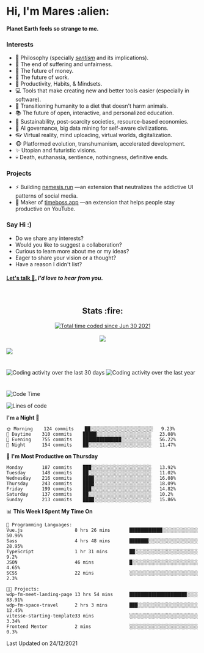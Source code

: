 <h1>Hi, I'm Mares :alien:</h1>

#### Planet Earth feels so strange to me.

### **Interests**

- 🌊 Philosophy (specially [_sentism_][sentismmedium] and its implications).
- 🎯 The end of suffering and unfairness.
- 💸 The future of money.
- 💼 The future of work.
- 🧠 Productivity, Habits, & Mindsets.
- 💻 Tools that make creating new and better tools easier (especially in software).
- 🥗 Transitioning humanity to a diet that doesn't harm animals.
- 📚 The future of open, interactive, and personalized education.
- 🌱 Sustainability, post-scarcity societies, resource-based economies.
- 🤖 AI governance, big data mining for self-aware civilizations.
- 👓 Virtual reality, mind uploading, virtual worlds, digitalization.
- 🐵 Platformed evolution, transhumanism, accelerated development.
- ✨ Utopian and futuristic visions.
- 💀 Death, euthanasia, sentience, nothingness, definitive ends.


### **Projects**

- ⚡ Building [nemesis.run](https://nemesis.run) —an extension that neutralizes the addictive UI patterns of social media.
- 💎 Maker of [timeboss.app](https://timeboss.app) —an extension that helps people stay productive on YouTube.


### **Say Hi :)**

- Do we share any interests?
- Would you like to suggest a collaboration?
- Curious to learn more about me or my ideas?
- Eager to share your vision or a thought?
- Have a reason I didn't list?

#### [Let's talk :wave:.](mailto:mareszhar@gmail.com) _I'd love to hear from you_.

[sentismmedium]: https://medium.com/@mareszhar/born-a-prisoner-a-reflection-about-life-its-struggles-and-a-plan-to-escape-d8566ce9b026

<br>

<h2 align="center">Stats :fire:</h2>

<div align="center">
  <a href="https://wakatime.com/@cfdc0e0d-4860-4b62-9ff0-cb659185525e">
    <img src="https://wakatime.com/badge/user/cfdc0e0d-4860-4b62-9ff0-cb659185525e.svg" alt="Total time coded since Jun 30 2021" />
  </a>
</div>

<br>

<div align="center">
  <img src="https://github-readme-streak-stats.herokuapp.com?user=mareszhar&theme=black-ice&hide_border=true&stroke=FFFFFF15&ring=DF8FFE&fire=DF8FFE&currStreakLabel=DF8FFE&background=1A232A&currStreakNum=86FFAB&dates=B1AAB3FF">
</div>

<!-- Add or remove this: &dates=B1AAB3FF at the end of the streak stats URL if they get bugged and aren't updating -->

<br>

<img src="https://activity-graph.herokuapp.com/graph?username=mareszhar&theme=nord&bg_color=00000000&color=979797&line=DF8FFE&point=00000000&area=true&hide_border=true">

<br>

<h1></h1>

<img src="https://wakatime.com/share/@mares/5df0ff02-9c79-41b4-b540-51dc9c65a57b.svg" alt="Coding activity over the last 30 days" />
<img src="https://wakatime.com/share/@mares/ea89ba71-f374-40af-930c-e0655909fe37.svg" alt="Coding activity over the last year" />

<h1></h1>

<!--START_SECTION:waka-->
![Code Time](http://img.shields.io/badge/Code%20Time-391%20hrs%201%20min-blue)

![Lines of code](https://img.shields.io/badge/From%20Hello%20World%20I%27ve%20Written-126%20Thousand%20lines%20of%20code-blue)

**I'm a Night 🦉** 

```text
🌞 Morning    124 commits    ██░░░░░░░░░░░░░░░░░░░░░░░   9.23% 
🌆 Daytime    310 commits    █████░░░░░░░░░░░░░░░░░░░░   23.08% 
🌃 Evening    755 commits    ██████████████░░░░░░░░░░░   56.22% 
🌙 Night      154 commits    ██░░░░░░░░░░░░░░░░░░░░░░░   11.47%

```
📅 **I'm Most Productive on Thursday** 

```text
Monday       187 commits    ███░░░░░░░░░░░░░░░░░░░░░░   13.92% 
Tuesday      148 commits    ██░░░░░░░░░░░░░░░░░░░░░░░   11.02% 
Wednesday    216 commits    ████░░░░░░░░░░░░░░░░░░░░░   16.08% 
Thursday     243 commits    ████░░░░░░░░░░░░░░░░░░░░░   18.09% 
Friday       199 commits    ███░░░░░░░░░░░░░░░░░░░░░░   14.82% 
Saturday     137 commits    ██░░░░░░░░░░░░░░░░░░░░░░░   10.2% 
Sunday       213 commits    ████░░░░░░░░░░░░░░░░░░░░░   15.86%

```


📊 **This Week I Spent My Time On** 

```text
💬 Programming Languages: 
Vue.js                   8 hrs 26 mins       ████████████░░░░░░░░░░░░░   50.96% 
Sass                     4 hrs 48 mins       ███████░░░░░░░░░░░░░░░░░░   28.95% 
TypeScript               1 hr 31 mins        ██░░░░░░░░░░░░░░░░░░░░░░░   9.2% 
JSON                     46 mins             █░░░░░░░░░░░░░░░░░░░░░░░░   4.65% 
SCSS                     22 mins             ░░░░░░░░░░░░░░░░░░░░░░░░░   2.3%

🐱‍💻 Projects: 
wdp-fm-meet-landing-page 13 hrs 54 mins      █████████████████████░░░░   83.91% 
wdp-fm-space-travel      2 hrs 3 mins        ███░░░░░░░░░░░░░░░░░░░░░░   12.45% 
vitesse-starting-template33 mins             ░░░░░░░░░░░░░░░░░░░░░░░░░   3.34% 
Frontend Mentor          2 mins              ░░░░░░░░░░░░░░░░░░░░░░░░░   0.3%

```


 Last Updated on 24/12/2021
<!--END_SECTION:waka-->
